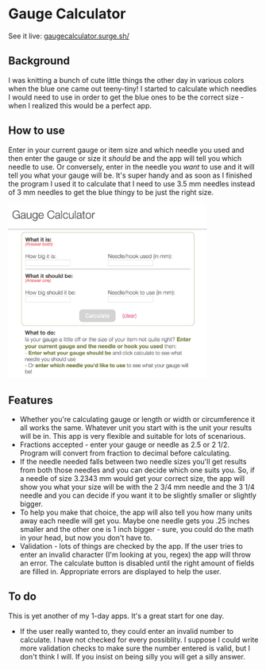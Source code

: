 # Gauge Calculator

See it live: [gaugecalculator.surge.sh/](http://gaugecalculator.surge.sh/)

## Background

I was knitting a bunch of cute little things the other day in various colors when the blue one came out teeny-tiny! I started to calculate which needles I would need to use in order to get the blue ones to be the correct size - when I realized this would be a perfect app. 

## How to use

Enter in your current gauge or item size and which needle you used and then enter the gauge or size it _should_ be and the app will tell you which needle to use. Or conversely, enter in the needle you _want_ to use and it will tell you what your gauge will be. It's super handy and as soon as I finished the program I used it to calculate that I need to use 3.5 mm needles instead of 3 mm needles to get the blue thingy to be just the right size. 

<img src="public/screenshot.png" alt="" width="400"/>

## Features

* Whether you're calculating gauge or length or width or circumference it all works the same. Whatever unit you start with is the unit your results will be in. This app is very flexible and suitable for lots of scenarious. 
* Fractions accepted - enter your gauge or needle as 2.5 or 2 1/2. Program will convert from fraction to decimal before calculating.
* If the needle needed falls between two needle sizes you'll get results from both those needles and you can decide which one suits you. So, if a needle of size 3.2343 mm would get your correct size, the app will show you what your size will be with the 2 3/4 mm needle and the 3 1/4 needle and you can decide if you want it to be slightly smaller or slightly bigger.
* To help you make that choice, the app will also tell you how many units away each needle will get you. Maybe one needle gets you .25 inches smaller and the other one is 1 inch bigger - sure, you could do the math in your head, but now you don't have to. 
* Validation - lots of things are checked by the app. If the user tries to enter an invalid character (I'm looking at you, regex) the app will throw an error. The calculate button is disabled until the right amount of fields are filled in. Appropriate errors are displayed to help the user. 

## To do

This is yet another of my 1-day apps. It's a great start for one day. 

* If the user really wanted to, they could enter an invalid number to calculate. I have not checked for every possiblity. I suppose I could write more validation checks to make sure the number entered is valid, but I don't think I will. If you insist on being silly you will get a silly answer. 
